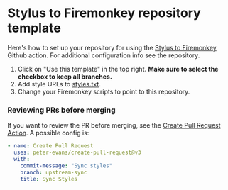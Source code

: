# Stylus to Firemonkey repository template
Here's how to set up your repository for using the [Stylus to Firemonkey](https://github.com/MrAwesomeRocks/stylus-to-firemonkey) Github action. For additional configuration info see the repository.

1. Click on "Use this template" in the top right. **Make sure to select the checkbox to keep all branches.**
2. Add style URLs to [styles.txt](./.github/styles.txt).
3. Change your Firemonkey scripts to point to this repository.

### Reviewing PRs before merging
If you want to review the PR before merging, see the [Create Pull Request Action](https://github.com/marketplace/actions/create-pull-request). A possible config is:
```yaml
- name: Create Pull Request
  uses: peter-evans/create-pull-request@v3
  with:
    commit-message: "Sync styles"
    branch: upstream-sync
    title: Sync Styles
```

